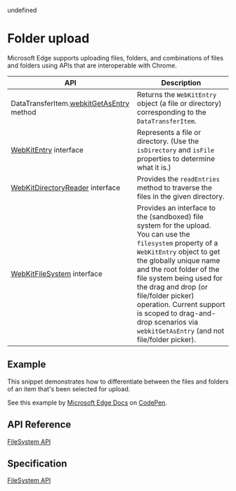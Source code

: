 undefined
# Folder upload

Microsoft Edge supports uploading files, folders, and combinations of files and folders using APIs that are interoperable with Chrome.

| API | Description |
| --- | ----------- |
| DataTransferItem.[webkitGetAsEntry](https://msdn.microsoft.com/library/mt709130) method | Returns the `WebKitEntry` object (a file or directory) corresponding to the `DataTransferItem`. |
| [WebKitEntry](https://msdn.microsoft.com/library/mt732557) interface | Represents a file or directory. (Use the `isDirectory` and `isFile` properties to determine what it is.) |
| [WebKitDirectoryReader](https://msdn.microsoft.com/library/mt732554) interface | Provides the `readEntries` method to traverse the files in the given directory. |
| [WebKitFileSystem](https://msdn.microsoft.com/library/mt732564) interface | Provides an interface to the (sandboxed) file system for the upload. You can use the `filesystem` property of a `WebKitEntry` object to get the globally unique name and the root folder of the file system being used for the drag and drop (or file/folder picker) operation. Current support is scoped to drag-and-drop scenarios via `webkitGetAsEntry` (and not file/folder picker). |

## Example

This snippet demonstrates how to differentiate between the files and folders of an item
that's been selected for upload.

<div class="codepen-wrap"><p data-height="300" data-theme-id="23761" data-slug-hash="wWwBqa?editors=1010" data-default-tab="result" data-user="MicrosoftEdgeDocumentation" data-embed-version="2" data-editable="true" class="codepen">See this example by <a href="https://codepen.io/MicrosoftEdgeDocumentation">Microsoft Edge Docs</a> on <a href="https://codepen.io/MicrosoftEdgeDocumentation/pen/wWwBqa?editors=1010">CodePen</a>.</p></div><script async src="//assets.codepen.io/assets/embed/ei.js"></script>



## API Reference

[FileSystem API](https://msdn.microsoft.com/library/mt732552)

## Specification

[FileSystem API](https://wiki.whatwg.org/wiki/DragAndDropEntries)
